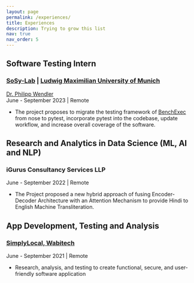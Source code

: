 ```yaml
---
layout: page
permalink: /experiences/
title: Experiences
description: Trying to grow this list
nav: true
nav_order: 5
---
```


## Software Testing Intern ##
### [SoSy-Lab](https://www.sosy-lab.org) | [Ludwig Maximilian University of Munich](https://www.lmu.de/de/index.html) ###
[Dr. Philipp Wendler](https://www.sosy-lab.org/people/wendler/)
<br> June - September 2023 | Remote
- The project proposes to migrate the testing framework of [BenchExec](https://github.com/sosy-lab/benchexec) from nose to pytest, incorporate pytest into the codebase, update workflow, and increase overall coverage of the software.


## Research and Analytics in Data Science (ML, AI and NLP) ##
### iGurus Consultancy Services LLP ###
June - September 2022 | Remote
- The Project proposed a new hybrid approach of fusing Encoder-Decoder Architecture with an Attention Mechanism to provide Hindi to English Machine Transliteration.


## App Development, Testing and Analysis ##
### [SimplyLocal, Wabitech](https://www.simplylocal.app/) ###
June - September 2021 | Remote
- Research, analysis, and testing to create functional, secure, and user-friendly software application